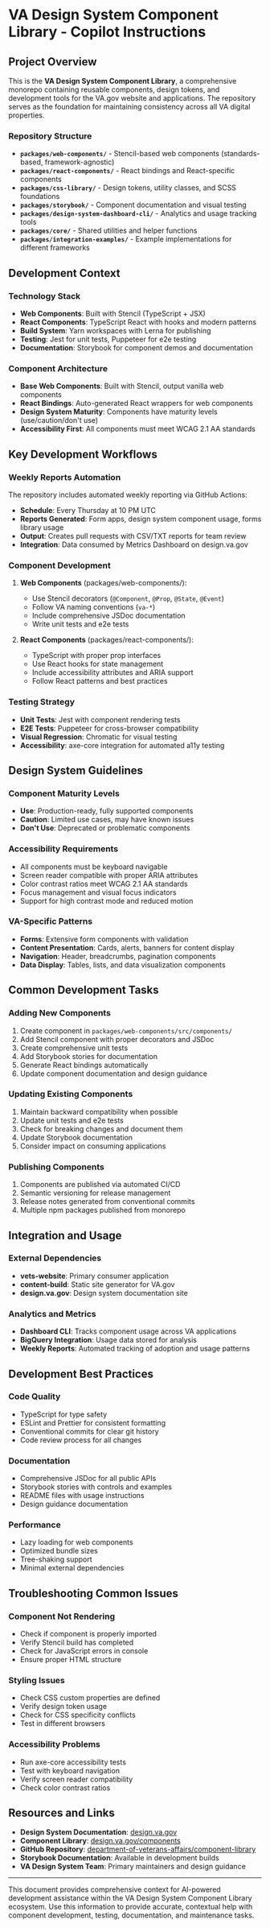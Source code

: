 # VA Design System Component Library - Copilot Instructions

## Project Overview

This is the **VA Design System Component Library**, a comprehensive monorepo containing reusable components, design tokens, and development tools for the VA.gov website and applications. The repository serves as the foundation for maintaining consistency across all VA digital properties.

### Repository Structure
- **`packages/web-components/`** - Stencil-based web components (standards-based, framework-agnostic)
- **`packages/react-components/`** - React bindings and React-specific components
- **`packages/css-library/`** - Design tokens, utility classes, and SCSS foundations
- **`packages/storybook/`** - Component documentation and visual testing
- **`packages/design-system-dashboard-cli/`** - Analytics and usage tracking tools
- **`packages/core/`** - Shared utilities and helper functions
- **`packages/integration-examples/`** - Example implementations for different frameworks

## Development Context

### Technology Stack
- **Web Components**: Built with Stencil (TypeScript + JSX)
- **React Components**: TypeScript React with hooks and modern patterns
- **Build System**: Yarn workspaces with Lerna for publishing
- **Testing**: Jest for unit tests, Puppeteer for e2e testing
- **Documentation**: Storybook for component demos and documentation

### Component Architecture
- **Base Web Components**: Built with Stencil, output vanilla web components
- **React Bindings**: Auto-generated React wrappers for web components
- **Design System Maturity**: Components have maturity levels (use/caution/don't use)
- **Accessibility First**: All components must meet WCAG 2.1 AA standards

## Key Development Workflows

### Weekly Reports Automation
The repository includes automated weekly reporting via GitHub Actions:
- **Schedule**: Every Thursday at 10 PM UTC
- **Reports Generated**: Form apps, design system component usage, forms library usage
- **Output**: Creates pull requests with CSV/TXT reports for team review
- **Integration**: Data consumed by Metrics Dashboard on design.va.gov

### Component Development
1. **Web Components** (packages/web-components/):
   - Use Stencil decorators (`@Component`, `@Prop`, `@State`, `@Event`)
   - Follow VA naming conventions (`va-*`)
   - Include comprehensive JSDoc documentation
   - Write unit tests and e2e tests

2. **React Components** (packages/react-components/):
   - TypeScript with proper prop interfaces
   - Use React hooks for state management
   - Include accessibility attributes and ARIA support
   - Follow React patterns and best practices

### Testing Strategy
- **Unit Tests**: Jest with component rendering tests
- **E2E Tests**: Puppeteer for cross-browser compatibility
- **Visual Regression**: Chromatic for visual testing
- **Accessibility**: axe-core integration for automated a11y testing

## Design System Guidelines

### Component Maturity Levels
- **Use**: Production-ready, fully supported components
- **Caution**: Limited use cases, may have known issues
- **Don't Use**: Deprecated or problematic components

### Accessibility Requirements
- All components must be keyboard navigable
- Screen reader compatible with proper ARIA attributes
- Color contrast ratios meet WCAG 2.1 AA standards
- Focus management and visual focus indicators
- Support for high contrast mode and reduced motion

### VA-Specific Patterns
- **Forms**: Extensive form components with validation
- **Content Presentation**: Cards, alerts, banners for content display
- **Navigation**: Header, breadcrumbs, pagination components
- **Data Display**: Tables, lists, and data visualization components

## Common Development Tasks

### Adding New Components
1. Create component in `packages/web-components/src/components/`
2. Add Stencil component with proper decorators and JSDoc
3. Create comprehensive unit tests
4. Add Storybook stories for documentation
5. Generate React bindings automatically
6. Update component documentation and design guidance

### Updating Existing Components
1. Maintain backward compatibility when possible
2. Update unit tests and e2e tests
3. Check for breaking changes and document them
4. Update Storybook documentation
5. Consider impact on consuming applications

### Publishing Components
1. Components are published via automated CI/CD
2. Semantic versioning for release management
3. Release notes generated from conventional commits
4. Multiple npm packages published from monorepo

## Integration and Usage

### External Dependencies
- **vets-website**: Primary consumer application
- **content-build**: Static site generator for VA.gov
- **design.va.gov**: Design system documentation site

### Analytics and Metrics
- **Dashboard CLI**: Tracks component usage across VA applications
- **BigQuery Integration**: Usage data stored for analysis
- **Weekly Reports**: Automated tracking of adoption and usage patterns

## Development Best Practices

### Code Quality
- TypeScript for type safety
- ESLint and Prettier for consistent formatting
- Conventional commits for clear git history
- Code review process for all changes

### Documentation
- Comprehensive JSDoc for all public APIs
- Storybook stories with controls and examples
- README files with usage instructions
- Design guidance documentation

### Performance
- Lazy loading for web components
- Optimized bundle sizes
- Tree-shaking support
- Minimal external dependencies

## Troubleshooting Common Issues

### Component Not Rendering
- Check if component is properly imported
- Verify Stencil build has completed
- Check for JavaScript errors in console
- Ensure proper HTML structure

### Styling Issues
- Check CSS custom properties are defined
- Verify design token usage
- Check for CSS specificity conflicts
- Test in different browsers

### Accessibility Problems
- Run axe-core accessibility tests
- Test with keyboard navigation
- Verify screen reader compatibility
- Check color contrast ratios

## Resources and Links

- **Design System Documentation**: [design.va.gov](https://design.va.gov)
- **Component Library**: [design.va.gov/components](https://design.va.gov/components)
- **GitHub Repository**: [department-of-veterans-affairs/component-library](https://github.com/department-of-veterans-affairs/component-library)
- **Storybook Documentation**: Available in development builds
- **VA Design System Team**: Primary maintainers and design guidance

---

This document provides comprehensive context for AI-powered development assistance within the VA Design System Component Library ecosystem. Use this information to provide accurate, contextual help with component development, testing, documentation, and maintenance tasks.
